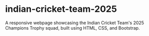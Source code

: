 # indian-cricket-team-2025
A responsive webpage showcasing the Indian Cricket Team's 2025 Champions Trophy squad, built using HTML, CSS, and Bootstrap.
